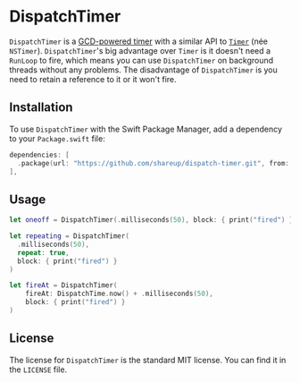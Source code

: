 # DispatchTimer

`DispatchTimer` is a [GCD-powered timer](https://developer.apple.com/documentation/dispatch/dispatchsourcetimer) with a similar API to [`Timer`](https://developer.apple.com/documentation/foundation/timer) (née `NSTimer`). `DispatchTimer`'s big advantage over `Timer` is it doesn't need a `RunLoop` to fire, which means you can use `DispatchTimer` on background threads without any problems. The disadvantage of `DispatchTimer` is you need to retain a reference to it or it won't fire.

## Installation

To use `DispatchTimer` with the Swift Package Manager, add a dependency to your `Package.swift` file:

```swift
dependencies: [
  .package(url: "https://github.com/shareup/dispatch-timer.git", from: "3.0.0"),
],
```

## Usage

```swift
let oneoff = DispatchTimer(.milliseconds(50), block: { print("fired") })

let repeating = DispatchTimer(
  .milliseconds(50),
  repeat: true,
  block: { print("fired") }
)

let fireAt = DispatchTimer(
    fireAt: DispatchTime.now() + .milliseconds(50),
    block: { print("fired") }
)
```

## License

The license for `DispatchTimer` is the standard MIT license. You can find it in the `LICENSE` file.
